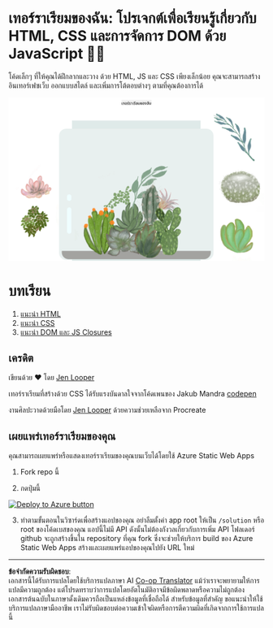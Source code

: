 <!--
CO_OP_TRANSLATOR_METADATA:
{
  "original_hash": "7965cd2bc5dc92ad888dc4c6ab2ab70a",
  "translation_date": "2025-08-26T21:28:02+00:00",
  "source_file": "3-terrarium/README.md",
  "language_code": "th"
}
-->
# เทอร์ราเรียมของฉัน: โปรเจกต์เพื่อเรียนรู้เกี่ยวกับ HTML, CSS และการจัดการ DOM ด้วย JavaScript 🌵🌱

โค้ดเล็กๆ ที่ให้คุณได้ฝึกลากและวาง ด้วย HTML, JS และ CSS เพียงเล็กน้อย คุณจะสามารถสร้างอินเทอร์เฟซเว็บ ออกแบบสไตล์ และเพิ่มการโต้ตอบต่างๆ ตามที่คุณต้องการได้

![my terrarium](../../../translated_images/screenshot_gray.0c796099a1f9f25e40aa55ead81f268434c00af30d7092490759945eda63067d.th.png)

# บทเรียน

1. [แนะนำ HTML](./1-intro-to-html/README.md)
2. [แนะนำ CSS](./2-intro-to-css/README.md)
3. [แนะนำ DOM และ JS Closures](./3-intro-to-DOM-and-closures/README.md)

## เครดิต

เขียนด้วย ♥️ โดย [Jen Looper](https://www.twitter.com/jenlooper)

เทอร์ราเรียมที่สร้างด้วย CSS ได้รับแรงบันดาลใจจากโค้ดเพนของ Jakub Mandra [codepen](https://codepen.io/Rotarepmi/pen/rjpNZY)

งานศิลปะวาดด้วยมือโดย [Jen Looper](http://jenlooper.com) ด้วยความช่วยเหลือจาก Procreate

## เผยแพร่เทอร์ราเรียมของคุณ

คุณสามารถเผยแพร่หรือแสดงเทอร์ราเรียมของคุณบนเว็บได้โดยใช้ Azure Static Web Apps

1. Fork repo นี้

2. กดปุ่มนี้

[![Deploy to Azure button](https://aka.ms/deploytoazurebutton)](https://portal.azure.com/?feature.customportal=false&WT.mc_id=academic-77807-sagibbon#create/Microsoft.StaticApp)

3. ทำตามขั้นตอนในวิซาร์ดเพื่อสร้างแอปของคุณ อย่าลืมตั้งค่า app root ให้เป็น `/solution` หรือ root ของโค้ดเบสของคุณ แอปนี้ไม่มี API ดังนั้นไม่ต้องกังวลเกี่ยวกับการเพิ่ม API โฟลเดอร์ github จะถูกสร้างขึ้นใน repository ที่คุณ fork ซึ่งจะช่วยให้บริการ build ของ Azure Static Web Apps สร้างและเผยแพร่แอปของคุณไปยัง URL ใหม่

---

**ข้อจำกัดความรับผิดชอบ**:  
เอกสารนี้ได้รับการแปลโดยใช้บริการแปลภาษา AI [Co-op Translator](https://github.com/Azure/co-op-translator) แม้ว่าเราจะพยายามให้การแปลมีความถูกต้อง แต่โปรดทราบว่าการแปลโดยอัตโนมัติอาจมีข้อผิดพลาดหรือความไม่ถูกต้อง เอกสารต้นฉบับในภาษาดั้งเดิมควรถือเป็นแหล่งข้อมูลที่เชื่อถือได้ สำหรับข้อมูลที่สำคัญ ขอแนะนำให้ใช้บริการแปลภาษามืออาชีพ เราไม่รับผิดชอบต่อความเข้าใจผิดหรือการตีความผิดที่เกิดจากการใช้การแปลนี้